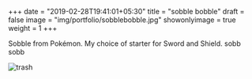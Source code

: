 +++
date = "2019-02-28T19:41:01+05:30"
title = "sobble bobble"
draft = false
image = "img/portfolio/sobblebobble.jpg"
showonlyimage = true
weight = 1
+++

Sobble from Pokémon. My choice of starter for Sword and Shield. sobb sobb

![trash](/img/portfolio/sobblebobble.jpg)
